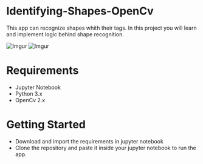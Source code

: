 # Identifying-Shapes-OpenCv

This app can recognize shapes whith their tags. In this project  you will learn and implement logic behind shape recognition.

![Imgur](https://i.imgur.com/FHP8pxY.png)   ![Imgur](https://i.imgur.com/2av38Wb.png) 

<h1>Requirements</h1>

<ul>
  <li>Jupyter Notebook</li>
  <li>Python 3.x</li>
  <li>OpenCv 2.x</li>
</ul>

<h1>Getting Started</h1>
<ul>
  <li>Download and import the requirements in jupyter notebook</li>
  <li>Clone the repository and paste it inside your jupyter notebook to run the app.</li>
</ul>
